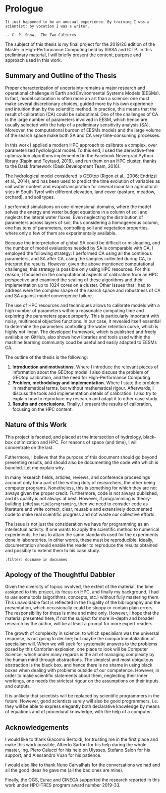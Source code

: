 # Prologue

```{epigraph}
It just happened to be an unusual experience. By training I was a scientist: by vocation I was a writer.

-- C. P. Snow, _The Two Cultures_
```

The subject of this thesis is my final project for the 2019/20 edition of the Master in High-Performance Computing held by SISSA and ICTP. In this preliminary material, I will briefly present the content, purpose and approach used in this work.

## Summary and Outline of the Thesis

Proper characterization of uncertainty remains a major research and operational challenge in Earth and Environmental Systems Models (EESMs). In fact, model calibration is often more an art than a science: one must make several discretionary choices, guided more by his own experience and intuition than by the scientific method. In practice, this means that the result of calibration (CA) could be suboptimal. One of the challenges of CA is the large number of parameters involved in EESM, which hence are usually selected with the help of a preliminary sensitivity analysis (SA). Moreover, the computational burden of EESMs models and the large volume of the search space make both SA and CA very time-consuming processes.

In this work I applied a modern HPC approach to calibrate a complex, over parameterized hydrological model. To this end, I used the derivative-free optimization algorithms implemented in the Facebook Nevergrad Python library (Rapin and Teytaud, 2018), and run them on an HPC cluster, thanks to the Dask framework (Dask Development Team, 2016).

The hydrological model considered is GEOtop (Rigon et al., 2006; Endrizzi et al., 2014), and has been used to predict the time evolution of variables as soil water content and evapotranspiration for several mountain agricultural sites in South Tyrol with different elevation, land cover (pasture, meadow, orchard), and soil types.

I performed simulations on one-dimensional domains, where the model solves the energy and water budget equations in a column of soil and neglects the lateral water fluxes. Even neglecting the distribution of parameters across layers of soil, thus considering a homogeneous column, one has tens of parameters, controlling soil and vegetation properties, where only a few of them are experimentally available.

Because the interpretation of global SA could be difficult or misleading, and the number of model evaluations needed by SA is comparable with CA, I employed the following strategy: I performed CA using all the continous parameters, and SA after CA, using the samples collected during CA, to interpret the results. However, given the above mentioned computational challenges, this strategy is possible only using HPC resources. For this reason, I focused on the computational aspects of calibration from an HPC perspective and examined the scaling of these algorithms and their implementation up to 1024 cores on a cluster. Other issues that I had to address were the complex shape of the search space and robustness of CA and SA against model convergence failure. 

The use of HPC resources and techniques allows to calibrate models with a high number of parameters within a reasonable computing time and  exploring the parameters space properly. This is particularly important with noisy, multimodal objective functions. In our case, it revealed itself essential to determine the parameters controlling the water retention curve, which is highly not linear. The developed framework, which is published and freely available on GitHub, also shows how libraries and tools used within the machine learning community coud be useful and easily adapted to EESMs CA.

The outline of the thesis is the following:

1. **Introduction and motivations.** Where I introduce the relevant pieces of information about the GEOtop model. I also discuss the problem of GEOtop calibration, and the need for High-Performance Computing.
2. **Problem, methodology and implementation.** Where I state the problem in mathematical terms, but without mathematical rigour. Afterwards, I discuss the tools and implementation details of calibration. I also try to explain how to reproduce my research and adapt it to other case study.
3. **Results and conclusions.** Finally, I present the results of calibration, focusing on the HPC content.

## Nature of this Work

This project is faceted, and placed at the intersection of hydrology, black-box optimization and HPC. For reasons of space (and time), I will concentrate on the last.

Futhermore, I believe that the purpose of this document should go beyond presenting results, and should also be documenting the code with which is bundled. Let me explain why.

In many research fields, articles, reviews, and conference proceedings account only for a part of the writing duty of researchers, the other being computer programs. Nonetheless, this is something for which they are not always given the proper credit. Furthermore, code is not always published, and its quality is not always at best. However, if programming is theory-building {cite}`naur1985programming`, then we need to consider code as literature and write correct, clear, reusable and extensively documented code to make real scientific progress and not waste our collective efforts.

The issue is not just the consideration we have for programming as an intellectual activity. If one wants to apply the scientific method to numerical experiments, he has to attain the same standards used for the experiments done in laboratories. In other words, these must be reproducible. Ideally, documentation should enable the reader to reproduce the results obtained and possibly to extend them to his case study. 


```{bibliography}
:filter: docname in docnames
```

## Apology of the Thoughtful Dabbler

Given the diversity of topics involved, the extent of the material, the time assigned to this project, its focus on HPC, and finally my background, I had to _use_ some tools (algorithms, concepts, etc.) without fully mastering them. This unavoidable fact is reflected in the frugality of the bibliography and the presentation, which occasionally could be sloppy or contain plain errors. The responsibility for those is mine and mine only. However, I hope that the material presented here, if not the subject for more in-depth and broader research by the author, will be at least a prompt for more expert readers.

The growth of complexity in science, to which specialism was the universal response, is not going to decline; but maybe the compartmentalization of specialism will. When we will seek for systematic answers to the problems posed by this Cambrian explosion, one place to look will be Computer Science, which under many regards is the art of managing complexity by the human mind through abstractions. The simplest and most ubiquitous abstraction is the black box, and hence there is no shame in using black boxes when dealing with problems outside of our competence. However, in order to make scientific statements about them, neglecting their inner workings, one needs the strictest rigour on the assumptions on their inputs and outputs.
 
It is unlikely that scientists will be replaced by scientific programmers in the future. However, good scientists surely will also be good programmers, i.e. they will be able to express elegantly both declarative knowledge by means of equations and of procedural knowledge, with the help of a computer.

## Acknowledgements

I would like to thank Giacomo Bertoldi, for trusting me in the first place and make this work possible, Alberto Sartori for his help during the whole master, Ing. Piero Calucci for his help on Ulysses, Stefano Salon for his support, and Alessandro Vuan for his patience.

I would also like to thank Nuno Carvalhais for the conversations we had and all the good ideas he gave me (all the bad ones are mine).

Finally, the OGS, Eurac and CINECA supported the research reported in this work under HPC-TRES program award number 2019-33.